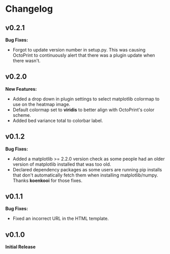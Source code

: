 # Changelog

## v0.2.1

**Bug Fixes:**
* Forgot to update version number in setup.py. This was causing OctoPrint to continuously alert that there was a plugin update when there wasn't.

## v0.2.0

**New Features:**
* Added a drop down in plugin settings to select matplotlib colormap to use on the heatmap image.
* Default colormap set to **viridis** to better align with OctoPrint's color scheme.
* Added bed variance total to colorbar label.

## v0.1.2

**Bug Fixes:**
* Added a matplotlib >= 2.2.0 version check as some people had an older version of matplotlib installed that was too old.
* Declared dependency packages as some users are running pip installs that don't automatically fetch them when installing matplotlib/numpy.
Thanks **koenkooi** for those fixes.

## v0.1.1

**Bug Fixes:**
* Fixed an incorrect URL in the HTML template.

## v0.1.0

**Initial Release**
